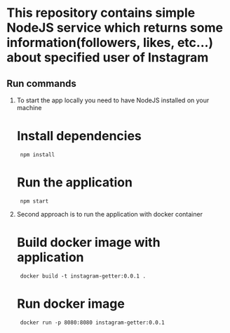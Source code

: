 # This repository contains simple NodeJS service which returns some information(followers, likes, etc...) about specified user of Instagram

## Run commands

1. To start the app locally you need to have NodeJS installed on your machine

	# Install dependencies
		npm install
	# Run the application
		npm start

2. Second approach is to run the application with docker container

	# Build docker image with application
		docker build -t instagram-getter:0.0.1 .
	# Run docker image
		docker run -p 8080:8080 instagram-getter:0.0.1
